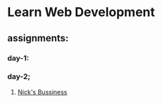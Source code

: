 # Learn Web Development
## assignments:
### day-1:

### day-2;
1. [Nick's Bussiness](https://pavancos.github.io/LearnWebDev/Day-2/assignments/1-nick/)
